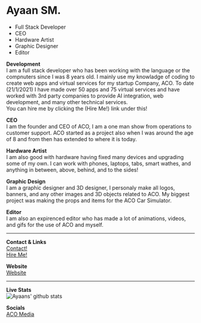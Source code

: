 # **Ayaan SM.**

- Full Stack Developer
- CEO
- Hardware Artist
- Graphic Designer 
- Editor

**Development**\
I am a full stack developer who has been working with the language or the compnuters since I was 8 years old. I mainly use my knowladge of coding to create web apps and virtual services for my startup Company, ACO. To date (21/1/2021) I have made over 50 apps and 75 virtual services and have worked with 3rd party companies to provide AI integration, web development, and many other technical services.\
You can hire me by clicking the (Hire Me!) link under this!

**CEO**\
I am the founder and CEO of ACO, I am a one man show from operations to customer support. ACO started as a project also when I was around the age of 8 and from then has extended to where it is today.

**Hardware Artist**\
I am also good with hardware having fixed many devices and upgrading some of my own. I can work with phones, laptops, tabs, smart wathes, and anything in between, above, behind, and to the sides! 

**Graphic Design**\
I am a graphic designer and 3D designer, I personaly make all logos, banners, and any other images and 3D objects related to ACO. My biggest project was making the props and items for the ACO Car Simulator.

**Editor**\
I am also an expirenced editor who has made a lot of animations, videos, and gifs for the use of ACO and myself. 

---------

**Contact & Links**\
[Contact!](mailto:lazoshowaco@gmail.com)\
[Hire Me!](mailto:lazoshowaco@gmail.com)

**Website**\
[Website](https://ayaan.smb.company/) 

---------

**Live Stats**\
![Ayaans' github stats](https://github-readme-stats.vercel.app/api?username=Ayaan-Codes&count_private=true&show_icons=true)

**Socials**\
[ACO Media](https://ayaan-codes.github.io/aco.co)


